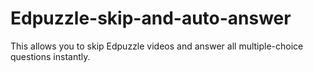 # Edpuzzle-skip-and-auto-answer
This allows you to skip Edpuzzle videos and answer all multiple-choice questions instantly.
